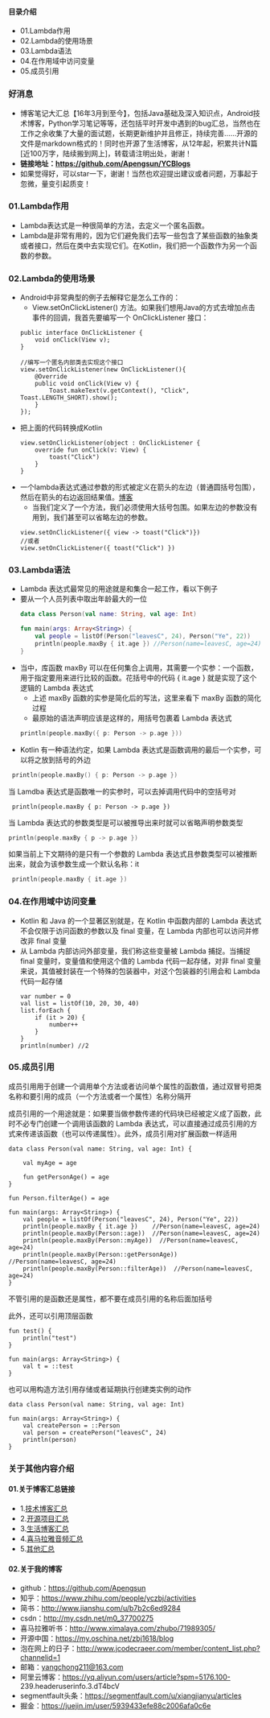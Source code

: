 #### 目录介绍
- 01.Lambda作用
- 02.Lambda的使用场景
- 03.Lambda语法
- 04.在作用域中访问变量
- 05.成员引用





### 好消息
- 博客笔记大汇总【16年3月到至今】，包括Java基础及深入知识点，Android技术博客，Python学习笔记等等，还包括平时开发中遇到的bug汇总，当然也在工作之余收集了大量的面试题，长期更新维护并且修正，持续完善……开源的文件是markdown格式的！同时也开源了生活博客，从12年起，积累共计N篇[近100万字，陆续搬到网上]，转载请注明出处，谢谢！
- **链接地址：https://github.com/Apengsun/YCBlogs**
- 如果觉得好，可以star一下，谢谢！当然也欢迎提出建议或者问题，万事起于忽微，量变引起质变！




### 01.Lambda作用
- Lambda表达式是一种很简单的方法，去定义一个匿名函数。
- Lambda是非常有用的，因为它们避免我们去写一些包含了某些函数的抽象类或者接口，然后在类中去实现它们。在Kotlin，我们把一个函数作为另一个函数的参数。


### 02.Lambda的使用场景
- Android中非常典型的例子去解释它是怎么工作的： 
    - View.setOnClickListener() 方法。如果我们想用Java的方式去增加点击事件的回调，我首先要编写一个 OnClickListener 接口：
    ```
    public interface OnClickListener {
        void onClick(View v);
    }
    
    //编写一个匿名内部类去实现这个接口
    view.setOnClickListener(new OnClickListener(){ 
        @Override 
        public void onClick(View v) { 
            Toast.makeText(v.getContext(), "Click", Toast.LENGTH_SHORT).show(); 
        } 
    });
    ```
- 把上面的代码转换成Kotlin
    ```
    view.setOnClickListener(object : OnClickListener {
        override fun onClick(v: View) {
            toast("Click")
        }
    }
    ```
- 一个lambda表达式通过参数的形式被定义在箭头的左边（普通圆括号包围），然后在箭头的右边返回结果值。[博客](https://github.com/Apengsun/YCBlogs)
    - 当我们定义了一个方法，我们必须使用大括号包围。如果左边的参数没有用到，我们甚至可以省略左边的参数。
    ```
    view.setOnClickListener({ view -> toast("Click")})
    //或者
    view.setOnClickListener({ toast("Click") })
    ```


### 03.Lambda语法
- Lambda 表达式最常见的用途就是和集合一起工作，看以下例子
- 要从一个人员列表中取出年龄最大的一位
    ```kotlin
    data class Person(val name: String, val age: Int)
    
    fun main(args: Array<String>) {
        val people = listOf(Person("leavesC", 24), Person("Ye", 22))
        println(people.maxBy { it.age }) //Person(name=leavesC, age=24)
    }
    ```
- 当中，库函数 maxBy 可以在任何集合上调用，其需要一个实参：一个函数，用于指定要用来进行比较的函数。花括号中的代码 { it.age } 就是实现了这个逻辑的 Lambda 表达式
    - 上述 maxBy 函数的实参是简化后的写法，这里来看下 maxBy 函数的简化过程
    - 最原始的语法声明应该是这样的，用括号包裹着 Lambda 表达式
    ```kotlin
    println(people.maxBy({ p: Person -> p.age }))
    ```
- Kotlin 有一种语法约定，如果 Lambda 表达式是函数调用的最后一个实参，可以将之放到括号的外边

```kotlin
 println(people.maxBy() { p: Person -> p.age })
```

当 Lamdba 表达式是函数唯一的实参时，可以去掉调用代码中的空括号对

```
 println(people.maxBy { p: Person -> p.age })
```

当 Lambda 表达式的参数类型是可以被推导出来时就可以省略声明参数类型

```kotlin
println(people.maxBy { p -> p.age })
```

如果当前上下文期待的是只有一个参数的 Lambda 表达式且参数类型可以被推断出来，就会为该参数生成一个默认名称：it

```kotlin
 println(people.maxBy { it.age })
```





### 04.在作用域中访问变量
- Kotlin 和 Java 的一个显著区别就是，在 Kotlin 中函数内部的 Lambda 表达式不会仅限于访问函数的参数以及 final 变量，在 Lambda 内部也可以访问并修改非 final 变量
- 从 Lambda 内部访问外部变量，我们称这些变量被 Lambda 捕捉。当捕捉 final 变量时，变量值和使用这个值的 Lambda 代码一起存储，对非 final 变量来说，其值被封装在一个特殊的包装器中，对这个包装器的引用会和 Lambda 代码一起存储
    ```
    var number = 0
    val list = listOf(10, 20, 30, 40)
    list.forEach {
        if (it > 20) {
            number++
        }
    }
    println(number) //2
    ```



### 05.成员引用

成员引用用于创建一个调用单个方法或者访问单个属性的函数值，通过双冒号把类名称和要引用的成员（一个方法或者一个属性）名称分隔开

成员引用的一个用途就是：如果要当做参数传递的代码块已经被定义成了函数，此时不必专门创建一个调用该函数的 Lambda 表达式，可以直接通过成员引用的方式来传递该函数（也可以传递属性）。此外，成员引用对扩展函数一样适用

```
data class Person(val name: String, val age: Int) {

    val myAge = age

    fun getPersonAge() = age
}

fun Person.filterAge() = age

fun main(args: Array<String>) {
    val people = listOf(Person("leavesC", 24), Person("Ye", 22))
    println(people.maxBy { it.age })    //Person(name=leavesC, age=24)
    println(people.maxBy(Person::age))  //Person(name=leavesC, age=24)
    println(people.maxBy(Person::myAge))  //Person(name=leavesC, age=24)
    println(people.maxBy(Person::getPersonAge))  //Person(name=leavesC, age=24)
    println(people.maxBy(Person::filterAge))  //Person(name=leavesC, age=24)
}
```

不管引用的是函数还是属性，都不要在成员引用的名称后面加括号

此外，还可以引用顶层函数

```
fun test() {
    println("test")
}

fun main(args: Array<String>) {
    val t = ::test
}
```

也可以用构造方法引用存储或者延期执行创建类实例的动作

```
data class Person(val name: String, val age: Int)

fun main(args: Array<String>) {
    val createPerson = ::Person
    val person = createPerson("leavesC", 24)
    println(person)
}
```




### 关于其他内容介绍
#### 01.关于博客汇总链接
- 1.[技术博客汇总](https://www.jianshu.com/p/614cb839182c)
- 2.[开源项目汇总](https://blog.csdn.net/m0_37700275/article/details/80863574)
- 3.[生活博客汇总](https://blog.csdn.net/m0_37700275/article/details/79832978)
- 4.[喜马拉雅音频汇总](https://www.jianshu.com/p/f665de16d1eb)
- 5.[其他汇总](https://www.jianshu.com/p/53017c3fc75d)



#### 02.关于我的博客
- github：https://github.com/Apengsun
- 知乎：https://www.zhihu.com/people/yczbj/activities
- 简书：http://www.jianshu.com/u/b7b2c6ed9284
- csdn：http://my.csdn.net/m0_37700275
- 喜马拉雅听书：http://www.ximalaya.com/zhubo/71989305/
- 开源中国：https://my.oschina.net/zbj1618/blog
- 泡在网上的日子：http://www.jcodecraeer.com/member/content_list.php?channelid=1
- 邮箱：yangchong211@163.com
- 阿里云博客：https://yq.aliyun.com/users/article?spm=5176.100- 239.headeruserinfo.3.dT4bcV
- segmentfault头条：https://segmentfault.com/u/xiangjianyu/articles
- 掘金：https://juejin.im/user/5939433efe88c2006afa0c6e







